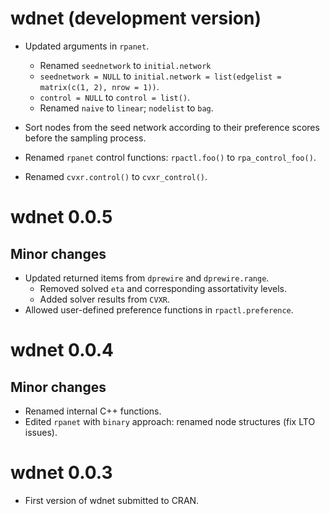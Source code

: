 # wdnet (development version)

+ Updated arguments in `rpanet`.
  + Renamed `seednetwork` to `initial.network`
  + `seednetwork = NULL` to
  `initial.network = list(edgelist = matrix(c(1, 2), nrow = 1))`.
  + `control = NULL` to `control = list()`.
  + Renamed `naive` to `linear`; `nodelist` to `bag`.

+ Sort nodes from the seed network according to their preference scores before
  the sampling process.
+ Renamed `rpanet` control functions: `rpactl.foo()` to  `rpa_control_foo()`.
+ Renamed `cvxr.control()` to `cvxr_control()`.

# wdnet 0.0.5

## Minor changes

+ Updated returned items from `dprewire` and `dprewire.range`.
  + Removed solved `eta` and corresponding assortativity levels.
  + Added solver results from `CVXR`.
+ Allowed user-defined preference functions in `rpactl.preference`.

# wdnet 0.0.4

## Minor changes

+ Renamed internal C++ functions.
+ Edited `rpanet` with `binary` approach: renamed node structures (fix LTO issues).


# wdnet 0.0.3

+ First version of wdnet submitted to CRAN.
